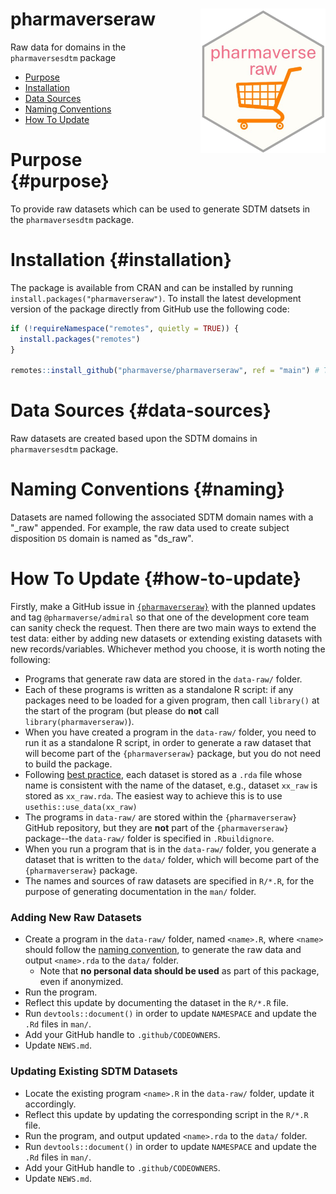 # pharmaverseraw <img src="man/figures/logo.png" align="right" width="200" style="margin-left:50px;" alt="pharmaverse sdtm hex"/>

<!-- badges: start -->

<!-- [<img src="http://pharmaverse.org/shields/admiral.svg"/>](https://pharmaverse.org) [![Test <!-- Coverage](https://raw.githubusercontent.com/pharmaverse/pharmaversesdtm/badges/main/test-coverage.svg)](https://github.com/pharmaverse/pharmaversesdtm/actions/workflows/code-coverage.yml)-->

<!-- badges: end -->

Raw data for domains in the `pharmaversesdtm` package

-   [Purpose](#purpose)
-   [Installation](#installation)
-   [Data Sources](#data-sources)
-   [Naming Conventions](#naming)
-   [How To Update](#how-to-update)

# Purpose {#purpose}

To provide raw datasets which can be used to generate SDTM datsets in the `pharmaversesdtm` package.

# Installation {#installation}

The package is available from CRAN and can be installed by running `install.packages("pharmaverseraw")`. To install the latest development version of the package directly from GitHub use the following code:

``` r
if (!requireNamespace("remotes", quietly = TRUE)) {
  install.packages("remotes")
}

remotes::install_github("pharmaverse/pharmaverseraw", ref = "main") # This command installs the latest development version directly from GitHub.
```

# Data Sources {#data-sources}

Raw datasets are created based upon the SDTM domains in `pharmaversesdtm` package.

# Naming Conventions {#naming}

Datasets are named following the associated SDTM domain names with a "_raw" appended.
For example, the raw data used to create subject disposition `DS` domain
is named as "ds_raw".

# How To Update {#how-to-update}

Firstly, make a GitHub issue in [`{pharmaverseraw}`](https://github.com/pharmaverse/pharmaverseraw) with the planned updates and tag `@pharmaverse/admiral` so that one of the development core team can sanity check the request. Then there are two main ways to extend the test data: either by adding new datasets or extending existing datasets with new records/variables. Whichever method you choose, it is worth noting the following:

-   Programs that generate raw data are stored in the `data-raw/` folder.
-   Each of these programs is written as a standalone R script: if any packages need to be loaded for a given program, then call `library()` at the start of the program (but please do **not** call `library(pharmaverseraw)`).
-   When you have created a program in the `data-raw/` folder, you need to run it as a standalone R script, in order to generate a raw dataset that will become part of the `{pharmaverseraw}` package, but you do not need to build the package.
-   Following [best practice](https://r-pkgs.org/data.html#sec-data-data), each dataset is stored as a `.rda` file whose name is consistent with the name of the dataset, e.g., dataset `xx_raw` is stored as `xx_raw.rda`. The easiest way to achieve this is to use `usethis::use_data(xx_raw)`
-   The programs in `data-raw/` are stored within the `{pharmaverseraw}` GitHub repository, but they are **not** part of the `{pharmaverseraw}` package--the `data-raw/` folder is specified in `.Rbuildignore`.
-   When you run a program that is in the `data-raw/` folder, you generate a dataset that is written to the `data/` folder, which will become part of the `{pharmaverseraw}` package.
-   The names and sources of raw datasets are specified in `R/*.R`, for the purpose of generating documentation in the `man/` folder.

### Adding New Raw Datasets

-   Create a program in the `data-raw/` folder, named `<name>.R`, where `<name>` should follow the [naming convention](#naming), to generate the raw data and output `<name>.rda` to the `data/` folder.
    -   Note that **no personal data should be used** as part of this package, even if anonymized.
-   Run the program.
-   Reflect this update by documenting the dataset in the `R/*.R` file.
-   Run `devtools::document()` in order to update `NAMESPACE` and update the `.Rd` files in `man/`.
-   Add your GitHub handle to `.github/CODEOWNERS`.
-   Update `NEWS.md`.

### Updating Existing SDTM Datasets

-   Locate the existing program `<name>.R` in the `data-raw/` folder, update it accordingly.
-   Reflect this update by updating the corresponding script in the `R/*.R` file.
-   Run the program, and output updated `<name>.rda` to the `data/` folder.
-   Run `devtools::document()` in order to update `NAMESPACE` and update the `.Rd` files in `man/`.
-   Add your GitHub handle to `.github/CODEOWNERS`.
-   Update `NEWS.md`.
